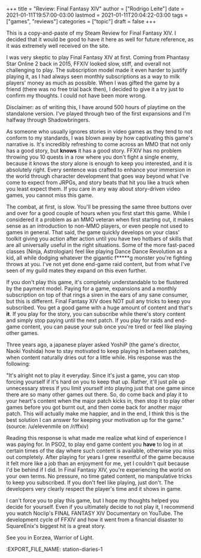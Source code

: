 +++
title = "Review: Final Fantasy XIV"
author = ["Rodrigo Leite"]
date = 2021-01-11T19:57:00-03:00
lastmod = 2021-01-11T20:04:22-03:00
tags = ["games", "reviews"]
categories = ["topic"]
draft = false
+++

This is a copy-and-paste of my Steam Review for Final Fantasy XIV. I decided that it would be good to have it here as well for future reference, as it was extremely well received on the site.

I was very skeptic to play Final Fantasy XIV at first. Coming from Phantasy Star Online 2 back in 2015, FFXIV looked slow, stiff, and overall not challenging to play. The subscription model made it even harder to justify playing it, as I had always seen monthly subscriptions as a way to milk players' money as much as possible. When I was gifted the game by a friend (there was no free trial back then), I decided to give it a try just to confirm my thoughts. I could not have been more wrong.

Disclaimer: as of writing this, I have around 500 hours of playtime on the standalone version. I've played through two of the first expansions and I'm halfway through Shadowbringers.

As someone who usually ignores stories in video games as they tend to not conform to my standards, I was blown away by how captivating this game's narrative is. It's incredibly refreshing to come across an MMO that not only has a good story, but **knows** it has a good story. FFXIV has no problem throwing you 10 quests in a row where you don't fight a single enemy, because it knows the story alone is enough to keep you interested, and it is absolutely right. Every sentence was crafted to enhance your immersion in the world through character development that goes way beyond what I've come to expect from JRPGs, and story beats that hit you like a truck when you least expect them. If you care in any way about story-driven video games, you cannot miss this game.

The combat, at first, is slow. You'll be pressing the same three buttons over and over for a good couple of hours when you first start this game. While I considered it a problem as an MMO veteran when first starting out, it makes sense as an introduction to non-MMO players, or even people not used to games in general. That said, the game quickly develops on your class' toolkit giving you action after action until you have two hotbars of skills that are all universally useful in the right situations. Some of the more fast-paced classes (Ninja, Astrologian) feel like playing Dance Dance Revolution as a kid, all while dodging whatever the gigantic f\*\*\*\*\*g monster you're fighting throws at you. I've not yet done end-game raid content, but from what I've seen of my guild mates they expand on this even further.

If you don't play this game, it's completely understandable to be flustered by the payment model. Paying for a game, expansions and a monthly subscription on top of that rings a siren in the ears of any sane consumer, but this is different. Final Fantasy XIV does NOT pull any tricks to keep you subscribed. You get a good game with a huge amount of content and that's **it**. If you play for the story, you can subscribe while there's story content and simply stop paying until the next patch. If you play for raids and end-game content, you can pause your sub once you're tired or feel like playing other games.

Three years ago, a japanese player asked YoshiP (the game's director, Naoki Yoshida) how to stay motivated to keep playing in between patches, when content naturally dries out for a little while. His response was the following:

"It's alright not to play it everyday. Since it's just a game, you can stop forcing yourself if it's hard on you to keep that up. Rather, it'll just pile up unnecessary stress if you limit yourself into playing just that one game since there are so many other games out there. So, do come back and play it to your heart's content when the major patch kicks in, then stop it to play other games before you got burnt out, and then come back for another major patch. This will actually make me happier, and in the end, I think this is the best solution I can answer for keeping your motivation up for the game." (source: /u/elevenmile on /r/ffxiv)

Reading this response is what made me realize what kind of experience I was paying for. In PSO2, to play end game content you **have** to log in at certain times of the day where such content is available, otherwise you miss out completely. After playing for years I grew resentful of the game because it felt more like a job than an enjoyment for me, yet I couldn't quit because I'd be behind if I did. In Final Fantasy XIV, you're experiencing the world on your own terms. No pressure, no time gated content, no manipulative tricks to keep you subscribed. If you don't feel like playing, just don't. The developers very clearly respect the player's time and it shows in game.

I can't force you to play this game, but I hope my thoughts helped you decide for yourself. Even if you ultimately decide to not play it, I recommend you watch Noclip's FINAL FANTASY XIV Documentary on YouTube. The development cycle of FFXIV and how it went from a financial disaster to SquareEnix's biggest hit is a great story.

See you in Eorzea, Warrior of Light.

:EXPORT\_FILE\_NAME: station-diaries-1
